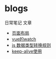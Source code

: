 # blogs
日常笔记 文章  
- [页面布局](https://github.com/Ltype2018/blogs/tree/master/%E9%A1%B5%E9%9D%A2%E5%B8%83%E5%B1%80) 
- [vue的watch](https://github.com/Ltype2018/blogs/issues/2)  
- [js 数据类型转换规则](https://github.com/Ltype2018/blogs/issues/1)
- [keep-alive使用](https://github.com/Ltype2018/blogs/issues/3)
